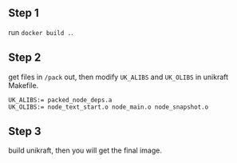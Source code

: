 ## Step 1

run `docker build .`.

## Step 2

get files in `/pack` out, then modify `UK_ALIBS` and `UK_OLIBS` in unikraft Makefile.

```
UK_ALIBS:= packed_node_deps.a
UK_OLIBS:= node_text_start.o node_main.o node_snapshot.o 
```

## Step 3

build unikraft, then you will get the final image.

